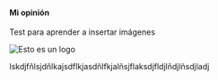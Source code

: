 #### Mi opinión

Test para aprender a insertar imágenes


![Esto es un logo](../../../../assets/houston.webp)

lskdjfñlsjdñlkajsdflkjasdñlfkjalñsjflaksdjfldjlñdjlñsdjladj
